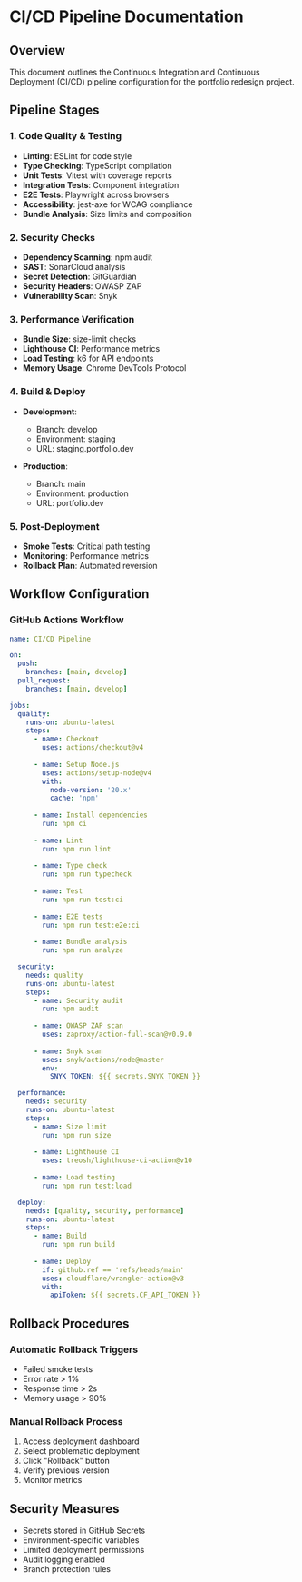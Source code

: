 # CI/CD Pipeline Documentation

## Overview
This document outlines the Continuous Integration and Continuous Deployment (CI/CD) pipeline configuration for the portfolio redesign project.

## Pipeline Stages

### 1. Code Quality & Testing
- **Linting**: ESLint for code style
- **Type Checking**: TypeScript compilation
- **Unit Tests**: Vitest with coverage reports
- **Integration Tests**: Component integration
- **E2E Tests**: Playwright across browsers
- **Accessibility**: jest-axe for WCAG compliance
- **Bundle Analysis**: Size limits and composition

### 2. Security Checks
- **Dependency Scanning**: npm audit
- **SAST**: SonarCloud analysis
- **Secret Detection**: GitGuardian
- **Security Headers**: OWASP ZAP
- **Vulnerability Scan**: Snyk

### 3. Performance Verification
- **Bundle Size**: size-limit checks
- **Lighthouse CI**: Performance metrics
- **Load Testing**: k6 for API endpoints
- **Memory Usage**: Chrome DevTools Protocol

### 4. Build & Deploy
- **Development**:
  - Branch: develop
  - Environment: staging
  - URL: staging.portfolio.dev
  
- **Production**:
  - Branch: main
  - Environment: production
  - URL: portfolio.dev

### 5. Post-Deployment
- **Smoke Tests**: Critical path testing
- **Monitoring**: Performance metrics
- **Rollback Plan**: Automated reversion

## Workflow Configuration

### GitHub Actions Workflow
```yaml
name: CI/CD Pipeline

on:
  push:
    branches: [main, develop]
  pull_request:
    branches: [main, develop]

jobs:
  quality:
    runs-on: ubuntu-latest
    steps:
      - name: Checkout
        uses: actions/checkout@v4
      
      - name: Setup Node.js
        uses: actions/setup-node@v4
        with:
          node-version: '20.x'
          cache: 'npm'
      
      - name: Install dependencies
        run: npm ci
      
      - name: Lint
        run: npm run lint
      
      - name: Type check
        run: npm run typecheck
      
      - name: Test
        run: npm run test:ci
      
      - name: E2E tests
        run: npm run test:e2e:ci
      
      - name: Bundle analysis
        run: npm run analyze

  security:
    needs: quality
    runs-on: ubuntu-latest
    steps:
      - name: Security audit
        run: npm audit
      
      - name: OWASP ZAP scan
        uses: zaproxy/action-full-scan@v0.9.0
      
      - name: Snyk scan
        uses: snyk/actions/node@master
        env:
          SNYK_TOKEN: ${{ secrets.SNYK_TOKEN }}

  performance:
    needs: security
    runs-on: ubuntu-latest
    steps:
      - name: Size limit
        run: npm run size
      
      - name: Lighthouse CI
        uses: treosh/lighthouse-ci-action@v10
      
      - name: Load testing
        run: npm run test:load

  deploy:
    needs: [quality, security, performance]
    runs-on: ubuntu-latest
    steps:
      - name: Build
        run: npm run build
      
      - name: Deploy
        if: github.ref == 'refs/heads/main'
        uses: cloudflare/wrangler-action@v3
        with:
          apiToken: ${{ secrets.CF_API_TOKEN }}
```

## Rollback Procedures

### Automatic Rollback Triggers
- Failed smoke tests
- Error rate > 1%
- Response time > 2s
- Memory usage > 90%

### Manual Rollback Process
1. Access deployment dashboard
2. Select problematic deployment
3. Click "Rollback" button
4. Verify previous version
5. Monitor metrics

## Security Measures
- Secrets stored in GitHub Secrets
- Environment-specific variables
- Limited deployment permissions
- Audit logging enabled
- Branch protection rules
